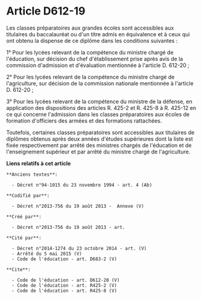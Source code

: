 # Article D612-19

Les classes préparatoires aux grandes écoles sont accessibles aux titulaires du baccalauréat ou d'un titre admis en
équivalence et à ceux qui ont obtenu la dispense de ce diplôme dans les conditions suivantes : 

1° Pour les lycées relevant de la compétence du ministre chargé de l'éducation, sur décision du chef d'établissement prise
après avis de la commission d'admission et d'évaluation mentionnée à l'article D. 612-20 ; 

2° Pour les lycées relevant de la compétence du ministre chargé de l'agriculture, sur décision de la commission nationale
mentionnée à l'article D. 612-20 ; 

3° Pour les lycées relevant de la compétence du ministre de la défense, en application des dispositions des articles R. 425-2
et R. 425-8 à R. 425-12 en ce qui concerne l'admission dans les classes préparatoires aux écoles de formation d'officiers des
armées et des formations rattachées. 

Toutefois, certaines classes préparatoires sont accessibles aux titulaires de diplômes obtenus après deux années d'études
supérieures dont la liste est fixée respectivement par arrêté des ministres chargés de l'éducation et de l'enseignement
supérieur et par arrêté du ministre chargé de l'agriculture.

**Liens relatifs à cet article**

	**Anciens textes**:

	  - Décret n°94-1015 du 23 novembre 1994 - art. 4 (Ab)

	**Codifié par**:

	  - Décret n°2013-756 du 19 août 2013 -  Annexe (V)

	**Créé par**:

	  - Décret n°2013-756 du 19 août 2013 - art.

	**Cité par**:

	  - Décret n°2014-1274 du 23 octobre 2014 - art. (V)
	  - Arrêté du 5 mai 2015 (V)
	  - Code de l'éducation - art. D683-2 (V)

	**Cite**:

	  - Code de l'éducation - art. D612-20 (V)
	  - Code de l'éducation - art. R425-2 (V)
	  - Code de l'éducation - art. R425-8 (V)
